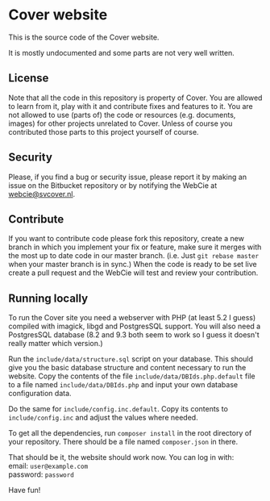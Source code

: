 # Cover website
This is the source code of the Cover website.

It is mostly undocumented and some parts are not very well written.

## License
Note that all the code in this repository is property of Cover. You are allowed to learn from it, play with it and contribute fixes and features to it. You are not allowed to use (parts of) the code or resources (e.g. documents, images) for other projects unrelated to Cover. Unless of course you contributed those parts to this project yourself of course.

## Security
Please, if you find a bug or security issue, please report it by making an issue on the Bitbucket repository or by notifying the WebCie at webcie@svcover.nl.

## Contribute
If you want to contribute code please fork this repository, create a new branch in which you implement your fix or feature, make sure it merges with the most up to date code in our master branch. (i.e. Just `git rebase master` when your master branch is in sync.) When the code is ready to be set live create a pull request and the WebCie will test and review your contribution.

## Running locally
To run the Cover site you need a webserver with PHP (at least 5.2 I guess) compiled with imagick, libgd and PostgresSQL support. You will also need a PostgresSQL database (8.2 and 9.3 both seem to work so I guess it doesn't really matter which version.)

Run the `include/data/structure.sql` script on your database. This should give you the basic database structure and content necessary to run the website. Copy the contents of the file `include/data/DBIds.php.default` file to a file named `include/data/DBIds.php` and input your own database configuration data.

Do the same for `include/config.inc.default`. Copy its contents to `include/config.inc` and adjust the values where needed.

To get all the dependencies, run `composer install` in the root directory of your repository. There should be a file named `composer.json` in there.

That should be it, the website should work now. You can log in with:  
email: `user@example.com`  
password: `password`

Have fun!